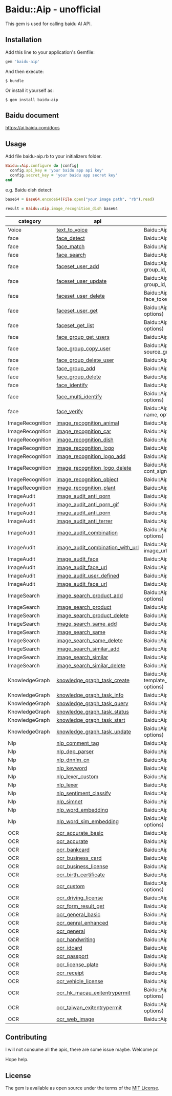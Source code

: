 # Baidu::Aip - unofficial

This gem is used for calling baidu AI API.

## Installation

Add this line to your application's Gemfile:

```ruby
gem 'baidu-aip'
```

And then execute:

    $ bundle

Or install it yourself as:

    $ gem install baidu-aip

## Baidu document
https://ai.baidu.com/docs

## Usage
Add file baidu-aip.rb to your initializers folder.
```ruby
Baidu::Aip.configure do |config|
  config.api_key = 'your baidu app api key'
  config.secret_key = 'your baidu app secret key'
end
```

e.g.
Baidu dish detect:
```ruby
base64 = Base64.encode64(File.open("your image path", "rb").read)

result = Baidu::Aip.image_recognition_dish base64
```
| category | api | example |
|----------|-----|---------|
| Voice | [text_to_voice](https://ai.baidu.com/docs#/TTS-API/top) | Baidu::Aip.text_to_voice(text, options) |
| face | [face_detect](https://ai.baidu.com/docs#/Face-Detect-V3/top) | Baidu::Aip.face_detect(image, image_type, options) |
| face | [face_match](https://ai.baidu.com/docs#/Face-Match-V3/top) | Baidu::Aip.face_match(images, options) |
| face | [face_search](https://ai.baidu.com/docs#/Face-Search-V3/top) | Baidu::Aip.face_search(image, image_type, options) |
| face | [faceset_user_add](https://ai.baidu.com/docs#/Face-Set-V3/8bea9967) | Baidu::Aip.faceset_user_add(image, image_type, group_id, user_id, options) |
| face | [faceset_user_update](https://ai.baidu.com/docs#/Face-Set-V3/bc7f58d1) | Baidu::Aip.faceset_user_update(image, image_type, group_id, user_id, options) |
| face | [faceset_user_delete](https://ai.baidu.com/docs#/Face-Set-V3/912191e1) | Baidu::Aip.faceset_user_delete(user_id, group_id, face_token, options) |
| face | [faceset_user_get](https://ai.baidu.com/docs#/Face-Set-V3/a8205a0b) | Baidu::Aip.faceset_user_get(user_id, group_id, options) |
| face | [faceset_get_list](https://ai.baidu.com/docs#/Face-Set-V3/871dcfcb) | Baidu::Aip.faceset_get_list(user_id, group_id, options) |
| face | [face_group_get_users](https://ai.baidu.com/docs#/Face-Set-V3/67d10e05) | Baidu::Aip.face_group_get_users(group_id, options) |
| face | [face_group_copy_user](https://ai.baidu.com/docs#/Face-Set-V3/4c8cc30a) | Baidu::Aip.face_group_copy_user(user_id, source_group_id, dest_group_id) |
| face | [face_group_delete_user](https://ai.baidu.com/docs#/Face-Set-V3/95b207bf) | Baidu::Aip.face_group_delete_user(group_id, user_id) |
| face | [face_group_add](https://ai.baidu.com/docs#/Face-Set-V3/5867daad) | Baidu::Aip.face_group_add(group_id) |
| face | [face_group_delete](https://ai.baidu.com/docs#/Face-Set-V3/24e7452a) | Baidu::Aip.face_group_delete(group_id) |
| face | [face_identify]() | Baidu::Aip.face_identify(image, group_id, options) |
| face | [face_multi_identify]() | Baidu::Aip.face_multi_identify(image, group_id, options) |
| face | [face_verify]() | Baidu::Aip.face_detect(image, id_card_number, name,  options) |
| ImageRecognition | [image_recognition_animal]() | Baidu::Aip.image_recognition_animal(image, options) |
| ImageRecognition | [image_recognition_car]() | Baidu::Aip.image_recognition_car(image, options) |
| ImageRecognition | [image_recognition_dish]() | Baidu::Aip.image_recognition_dish(image, options) |
| ImageRecognition | [image_recognition_logo]() | Baidu::Aip.image_recognition_logo(image, options) |
| ImageRecognition | [image_recognition_logo_add]() | Baidu::Aip.image_recognition_logo_add(image, brief) |
| ImageRecognition | [image_recognition_logo_delete]() | Baidu::Aip.image_recognition_logo_delete(image, cont_sign) |
| ImageRecognition | [image_recognition_object]() | Baidu::Aip.image_recognition_object(image, options) |
| ImageRecognition | [image_recognition_plant]() | Baidu::Aip.image_recognition_plant(image, options) |
| ImageAudit | [image_audit_anti_porn]() | Baidu::Aip.image_audit_anti_porn(image) |
| ImageAudit | [image_audit_anti_porn_gif]() | Baidu::Aip.image_audit_anti_porn_gif(image) |
| ImageAudit | [image_audit_anti_porn]() | Baidu::Aip.image_audit_anti_porn(image) |
| ImageAudit | [image_audit_anti_terrer]() | Baidu::Aip.image_audit_anti_terrer(image) |
| ImageAudit | [image_audit_combination]() | Baidu::Aip.image_audit_combination(scenes, image, options) |
| ImageAudit | [image_audit_combination_with_url]() | Baidu::Aip.image_audit_combination_with_url(scenes, image_url, options) |
| ImageAudit | [image_audit_face]() | Baidu::Aip.image_audit_face(image) |
| ImageAudit | [image_audit_face_url]() | Baidu::Aip.image_audit_face_url(urls) |
| ImageAudit | [image_audit_user_defined]() | Baidu::Aip.image_audit_user_defined(image) |
| ImageAudit | [image_audit_face_url]() | Baidu::Aip.image_audit_face_url(url) |
| ImageSearch | [image_search_product_add]() | Baidu::Aip.image_search_product_add(image, options) |
| ImageSearch | [image_search_product]() | Baidu::Aip.image_search_product(image, options) |
| ImageSearch | [image_search_product_delete]() | Baidu::Aip.image_search_product_delete(image) |
| ImageSearch | [image_search_same_add]() | Baidu::Aip.image_search_same_add(image, brief) |
| ImageSearch | [image_search_same]() | Baidu::Aip.image_search_same(image) |
| ImageSearch | [image_search_same_delete]() | Baidu::Aip.image_search_same_delete(image) |
| ImageSearch | [image_search_similar_add]() | Baidu::Aip.image_search_similar_add(image, brief) |
| ImageSearch | [image_search_similar]() | Baidu::Aip.image_search_similar(image) |
| ImageSearch | [image_search_similar_delete]() | Baidu::Aip.image_search_similar_delete(image) |
| KnowledgeGraph | [knowledge_graph_task_create]() | Baidu::Aip.knowledge_graph_task_create(name, template_content, input_mapping_file, url_pattern, options) |
| KnowledgeGraph | [knowledge_graph_task_info]() | Baidu::Aip.knowledge_graph_task_info(id, options) |
| KnowledgeGraph | [knowledge_graph_task_query]() | Baidu::Aip.knowledge_graph_task_query(options) |
| KnowledgeGraph | [knowledge_graph_task_status]() | Baidu::Aip.knowledge_graph_task_status(id, options) |
| KnowledgeGraph | [knowledge_graph_task_start]() | Baidu::Aip.knowledge_graph_task_start(id, options) |
| KnowledgeGraph | [knowledge_graph_task_update]() | Baidu::Aip.knowledge_graph_task_update(id, options) |
| Nlp | [nlp_comment_tag]() | Baidu::Aip.nlp_comment_tag(text, options) |
| Nlp | [nlp_dep_parser]() | Baidu::Aip.nlp_dep_parser(text, options) |
| Nlp | [nlp_dnnlm_cn]() | Baidu::Aip.nlp_dnnlm_cn(text, options) |
| Nlp | [nlp_keyword]() | Baidu::Aip.nlp_keyword(text, options) |
| Nlp | [nlp_lexer_custom]() | Baidu::Aip.nlp_lexer_custom(text, options) |
| Nlp | [nlp_lexer]() | Baidu::Aip.nlp_lexer(text, options) |
| Nlp | [nlp_sentiment_classify]() | Baidu::Aip.nlp_sentiment_classify(text, options) |
| Nlp | [nlp_simnet]() | Baidu::Aip.nlp_simnet(text, text_2, options) |
| Nlp | [nlp_word_embedding]() | Baidu::Aip.nlp_word_embedding(word, options) |
| Nlp | [nlp_word_sim_embedding]() | Baidu::Aip.nlp_word_sim_embedding(word, word2, options) |
| OCR | [ocr_accurate_basic]() | Baidu::Aip.ocr_accurate_basic(image, options) |
| OCR | [ocr_accurate]() | Baidu::Aip.ocr_accurate(image, options) |
| OCR | [ocr_bankcard]() | Baidu::Aip.ocr_bankcard(image, options) |
| OCR | [ocr_business_card]() | Baidu::Aip.ocr_business_card(image, options) |
| OCR | [ocr_business_license]() | Baidu::Aip.ocr_business_license(image, options) |
| OCR | [ocr_birth_certificate]() | Baidu::Aip.ocr_birth_certificate(image, options) |
| OCR | [ocr_custom]() | Baidu::Aip.ocr_custom(image, template_sign, options) |
| OCR | [ocr_driving_license]() | Baidu::Aip.ocr_driving_license(image, options) |
| OCR | [ocr_form_result_get]() | Baidu::Aip.ocr_form_result_get(image, options) |
| OCR | [ocr_general_basic]() | Baidu::Aip.ocr_general_basic(image, options) |
| OCR | [ocr_genral_enhanced]() | Baidu::Aip.ocr_genral_enhanced(image, options) |
| OCR | [ocr_general]() | Baidu::Aip.ocr_general(image, options) |
| OCR | [ocr_handwriting]() | Baidu::Aip.ocr_handwriting(image, options) |
| OCR | [ocr_idcard]() | Baidu::Aip.ocr_idcard(image, idcard_side, options) |
| OCR | [ocr_passport]() | Baidu::Aip.ocr_passport(image, options) |
| OCR | [ocr_license_plate]() | Baidu::Aip.ocr_license_plate(image, options) |
| OCR | [ocr_receipt]() | Baidu::Aip.ocr_receipt(image, options) |
| OCR | [ocr_vehicle_license]() | Baidu::Aip.ocr_vehicle_license(image, options) |
| OCR | [ocr_hk_macau_exitentrypermit]() | Baidu::Aip.ocr_hk_macau_exitentrypermit(image, options) |
| OCR | [ocr_taiwan_exitentrypermit]() | Baidu::Aip.ocr_taiwan_exitentrypermit(image, options) |
| OCR | [ocr_web_image]() | Baidu::Aip.ocr_web_image(image, options) |

## Contributing

I will not consume all the apis, there are some issue maybe.
Welcome pr.

Hope help.

## License

The gem is available as open source under the terms of the [MIT License](http://opensource.org/licenses/MIT).

